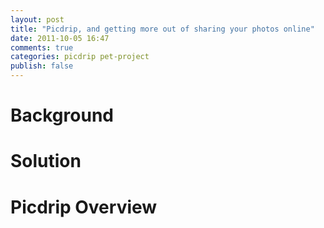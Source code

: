 ```yaml
---
layout: post
title: "Picdrip, and getting more out of sharing your photos online"
date: 2011-10-05 16:47
comments: true
categories: picdrip pet-project
publish: false
---
```


# Background

# Solution

# Picdrip Overview
